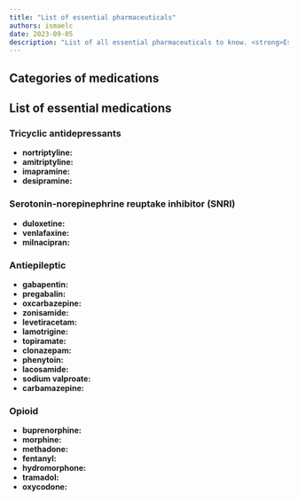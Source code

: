 ```yaml
---
title: "List of essential pharmaceuticals"
authors: ismaelc
date: 2023-09-05
description: "List of all essential pharmaceuticals to know. <strong>Essential</strong> to read."
---
```


## Categories of medications

## List of essential medications

### Tricyclic antidepressants

- **nortriptyline:**
- **amitriptyline:**
- **imapramine:**
- **desipramine:**

### Serotonin-norepinephrine reuptake inhibitor (SNRI)

- **duloxetine:**
- **venlafaxine:**
- **milnacipran:**

### Antiepileptic

- **gabapentin:**
- **pregabalin:**
- **oxcarbazepine:**
- **zonisamide:**
- **levetiracetam:**
- **lamotrigine:**
- **topiramate:**
- **clonazepam:**
- **phenytoin:**
- **lacosamide:**
- **sodium valproate:**
- **carbamazepine:**

### Opioid

- **buprenorphine:**
- **morphine:**
- **methadone:**
- **fentanyl:**
- **hydromorphone:**
- **tramadol:**
- **oxycodone:**

